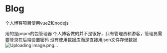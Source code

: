# Blog
个人博客项目使用vue2和nodejs

用的是pnpm的包管理器
个人博客做的并不是很好，只有管理员和游客，管理员需要登录在后端设置密码
没有使用数据库而是直接用json文件存储数据
![Uploading image.png…]()

